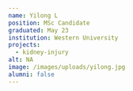 ```yaml
---
name: Yilong L
position: MSc Candidate
graduated: May 23
institution: Western University
projects:
  - kidney-injury
alt: NA
image: /images/uploads/yilong.jpg
alumni: false
---
```

